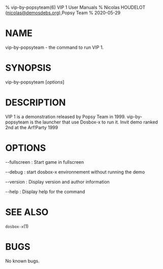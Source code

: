 % vip-by-popsyteam(6) VIP 1 User Manuals
% Nicolas HOUDELOT (nicolas@demosdebs.org),Popsy Team
% 2020-05-29

# NAME
vip-by-popsyteam - the command to run VIP 1.

# SYNOPSIS
vip-by-popsyteam [*options*]

# DESCRIPTION
VIP 1 is a demonstration released by Popsy Team in 1999.
vip-by-popsyteam is the launcher that use Dosbox-x to run it.
Invit demo ranked 2nd at the Arf!Party 1999

# OPTIONS
\--fullscreen
:   Start game in fullscreen

\--debug
:   start dosbox-x environnement without running the demo

\--version
:   Display version and author information

\--help
:   Display help for the command

# SEE ALSO
`dosbox-x`(1)

# BUGS
No known bugs.
